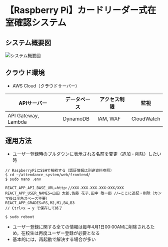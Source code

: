 # 【Raspberry Pi】カードリーダー式在室確認システム

## システム概要図

![システム概要図](https://github.com/user-attachments/assets/c2eeaa23-a711-480c-9c9b-cc3c927b20e5)

## クラウド環境

- AWS Cloud（クラウドサーバー）

| APIサーバー          | データベース | アクセス制限 | 監視       |
----                  |----         |----         |----
| API Gateway, Lambda | DynamoDB    | IAM, WAF    | CloudWatch |

## 運用方法

- ユーザー登録時のプルダウンに表示される名前を変更（追加・削除）したい時

```
// RaspberryPiにSSHで接続する（認証情報は別途資料参照）
$ cd ~/attendance_system/web/frontend/
$ sudo nano .env

REACT_APP_API_BASE_URL=http://XXX.XXX.XXX.XXX:XXX/XXX
REACT_APP_USER_NAMES=山田 太郎,佐藤 花子,田中 敬一郎 //←ここに追記・削除（カンマ後は半角スペース不要）
REACT_APP_GRADES=RS,M2,M1,B4,B3
// Ctrl+x → y で保存して終了

$ sudo reboot
```

- ユーザー登録に関する全ての情報は毎年4月1日00:00AMに削除されるため，在校生は再度ユーザー登録が必要となる
- 基本的には，再起動で解決する場合が多い
